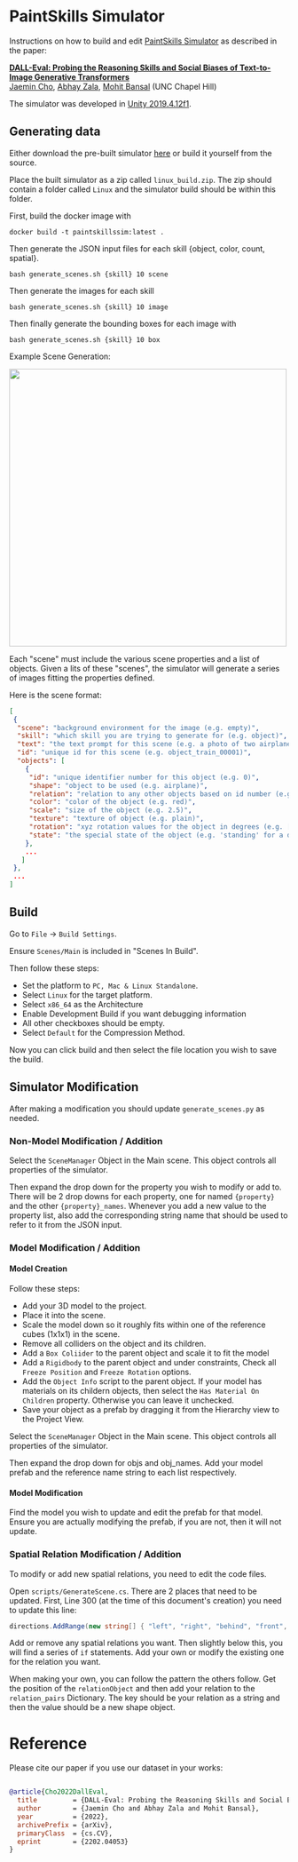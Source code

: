 # PaintSkills Simulator

Instructions on how to build and edit [PaintSkills Simulator](https://arxiv.org/abs/2202.04053) as described in the paper:

[**DALL-Eval: Probing the Reasoning Skills and Social Biases of Text-to-Image Generative Transformers**](https://arxiv.org/abs/2202.04053)
<br>
 <a href='https://j-min.io'>Jaemin Cho</a>,
 <a href='https://aszala.com/'>Abhay Zala</a>,
 <a href='https://www.cs.unc.edu/~mbansal/'>Mohit Bansal</a>
 (UNC Chapel Hill)
 <br>

The simulator was developed in [Unity 2019.4.12f1](https://unity3d.com/unity/whats-new/2019.4.12).

## Generating data
Either download the pre-built simulator [here](https://drive.google.com/file/d/1opcJJNweB1DZOY4-bP99h5v4wO8e5rvT/view?usp=sharing) or build it yourself from the source.

Place the built simulator as a zip called `linux_build.zip`.
The zip should contain a folder called `Linux` and the simulator build should be within this folder.

First, build the docker image with
```
docker build -t paintskillssim:latest .
```
Then generate the JSON input files for each skill {object, color, count, spatial}.
```
bash generate_scenes.sh {skill} 10 scene
```
Then generate the images for each skill
```
bash generate_scenes.sh {skill} 10 image
```
Then finally generate the bounding boxes for each image with
```
bash generate_scenes.sh {skill} 10 box
```

Example Scene Generation:

<img src="https://user-images.githubusercontent.com/22106429/155769162-57fb93cf-2a22-49da-82a5-f5171fd6f632.png" width="500px">

Each "scene" must include the various scene properties and a list of objects.
Given a lits of these "scenes", the simulator will generate a series of images fitting the properties defined.

Here is the scene format:
```json
[
 {
  "scene": "background environment for the image (e.g. empty)",
  "skill": "which skill you are trying to generate for (e.g. object)",
  "text": "the text prompt for this scene (e.g. a photo of two airplanes)",
  "id": "unique id for this scene (e.g. object_train_00001)",
  "objects": [
    {
     "id": "unique identifier number for this object (e.g. 0)",
     "shape": "object to be used (e.g. airplane)",
     "relation": "relation to any other objects based on id number (e.g. 'right_0' means right of object with id 0)",
     "color": "color of the object (e.g. red)",
     "scale": "size of the object (e.g. 2.5)",
     "texture": "texture of object (e.g. plain)",
     "rotation": "xyz rotation values for the object in degrees (e.g. [100, 50, 20])",
     "state": "the special state of the object (e.g. 'standing' for a dog)"
    },
    ...
   ]
 },
 ...
]
```

## Build
Go to `File` -> `Build Settings`.

Ensure `Scenes/Main` is included in "Scenes In Build".

Then follow these steps:
 - Set the platform to `PC, Mac & Linux Standalone`.
 - Select `Linux` for the target platform.
 - Select `x86_64` as the Architecture
 - Enable Development Build if you want debugging information
 - All other checkboxes should be empty.
 - Select `Default` for the Compression Method.


Now you can click build and then select the file location you wish to save the build.

## Simulator Modification
After making a modification you should update `generate_scenes.py` as needed.

### Non-Model Modification / Addition
Select the `SceneManager` Object in the Main scene. This object controls all properties of the simulator.

Then expand the drop down for the property you wish to modify or add to. There will be 2 drop downs for each property, one for named `{property}` and the other `{property}_names`. Whenever you add a new value to the property list, also add the corresponding string name that should be used to refer to it from the JSON input.

### Model Modification / Addition

#### Model Creation
Follow these steps:
 - Add your 3D model to the project.
 - Place it into the scene.
 - Scale the model down so it roughly fits within one of the reference cubes (1x1x1) in the scene.
 - Remove all colliders on the object and its children.
 - Add a `Box Coliider` to the parent object and scale it to fit the model
 - Add a `Rigidbody` to the parent object and under constraints, Check all `Freeze Position` and `Freeze Rotation` options.
 - Add the `Object Info` script to the parent object. If your model has materials on its childern objects, then select the `Has Material On Children` property. Otherwise you can leave it unchecked.
 - Save your object as a prefab by dragging it from the Hierarchy view to the Project View.

Select the `SceneManager` Object in the Main scene. This object controls all properties of the simulator.

Then expand the drop down for objs and obj_names. Add your model prefab and the reference name string to each list respectively. 

#### Model Modification
Find the model you wish to update and edit the prefab for that model. Ensure you are actually modifying the prefab, if you are not, then it will not update.


### Spatial Relation Modification / Addition
To modify or add new spatial relations, you need to edit the code files.

Open `scripts/GenerateScene.cs`. There are 2 places that need to be updated. First, Line 300 (at the time of this document's creation) you need to update this line:
```c#
directions.AddRange(new string[] { "left", "right", "behind", "front", "above", "near", "far" });
```
Add or remove any spatial relations you want. Then slightly below this, you will find a series of `if` statements. Add your own or modify the existing one for the relation you want.

When making your own, you can follow the pattern the others follow. Get the position of the `relationObject` and then add your relation to the `relation_pairs` Dictionary. The key should be your relation as a string and then the value should be a new shape object.

# Reference
Please cite our paper if you use our dataset in your works:
```bibtex

@article{Cho2022DallEval,
  title         = {DALL-Eval: Probing the Reasoning Skills and Social Biases of Text-to-Image Generative Transformers},
  author        = {Jaemin Cho and Abhay Zala and Mohit Bansal},
  year          = {2022},
  archivePrefix = {arXiv},
  primaryClass  = {cs.CV},
  eprint        = {2202.04053}
}
```
